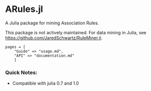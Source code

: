 # ARules.jl

A Julia package for mining Association Rules.

This package is not actively maintained.
For data mining in Julia, see <https://github.com/JaredSchwartz/RuleMiner.jl>.

```@contents
pages = [
    "Guide" => "usage.md",
    "API" => "documentation.md"
    ]
```

### Quick Notes:
* Compatible with julia 0.7 and 1.0
